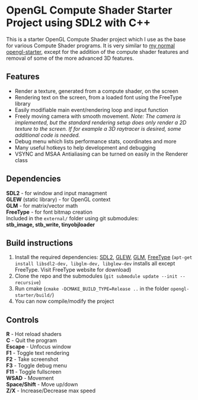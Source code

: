 # OpenGL Compute Shader Starter Project using SDL2 with C++  
This is a starter OpenGL Compute Shader project which I use as the base for various Compute Shader programs. It is very similar to [my normal opengl-starter](https://github.com/wsandst/opengl-starter), except for the addition of the compute shader features and removal of some of the more advanced 3D features.    
## Features
* Render a texture, generated from a compute shader, on the screen
* Rendering text on the screen, from a loaded font using the FreeType library  
* Easily modifiable main event/rendering loop and input function  
* Freely moving camera with smooth movement. *Note: The camera is implemented, but the standard rendering setup does only render a 2D texture to the screen. If for example a 3D raytracer is desired, some additional code is needed.*  
* Debug menu which lists performance stats, coordinates and more  
* Many useful hotkeys to help development and debugging  
* VSYNC and MSAA Antialiasing can be turned on easily in the Renderer class  

## Dependencies
**SDL2** - for window and input managment  
**GLEW** (static library) - for OpenGL context  
**GLM** - for matrix/vector math  
**FreeType** - for font bitmap creation   
Included in the `external/` folder using git submodules:  
**stb_image, stb_write, tinyobjloader**
  
## Build instructions  
1. Install the required dependencies: [SDL2](https://www.libsdl.org/download-2.0.php), [GLEW](http://glew.sourceforge.net/), [GLM](https://glm.g-truc.net/0.9.9/index.html), [FreeType](https://www.freetype.org/download.html) (`apt-get install libsdl2-dev, libglm-dev, libglew-dev` installs all except FreeType. Visit FreeType website for download)
2. Clone the repo and the submodules (`git submodule update --init --recursive`)
3. Run cmake (`cmake -DCMAKE_BUILD_TYPE=Release ..` in the folder `opengl-starter/build/`)
4. You can now compile/modify the project 

## Controls
**R** - Hot reload shaders  
**C** - Quit the program  
**Escape** - Unfocus window  
**F1** - Toggle text rendering  
**F2** - Take screenshot  
**F3** - Toggle debug menu  
**F11** - Toggle fullscreen  
**WSAD** - Movement  
**Space/Shift** - Move up/down  
**Z/X** - Increase/Decrease max speed  